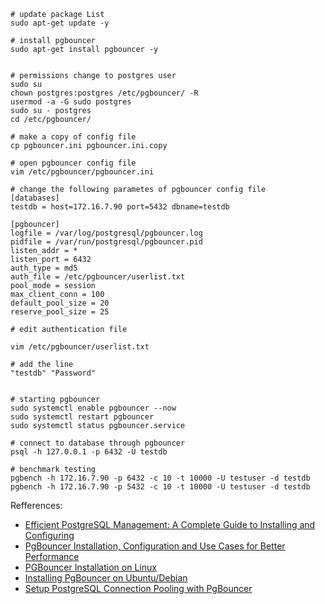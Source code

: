    
```shell
# update package List 
sudo apt-get update -y 

# install pgbouncer
sudo apt-get install pgbouncer -y


# permissions change to postgres user
sudo su
chown postgres:postgres /etc/pgbouncer/ -R
usermod -a -G sudo postgres
sudo su - postgres
cd /etc/pgbouncer/

# make a copy of config file
cp pgbouncer.ini pgbouncer.ini.copy

# open pgbouncer config file
vim /etc/pgbouncer/pgbouncer.ini

# change the following parametes of pgbouncer config file
[databases]
testdb = host=172.16.7.90 port=5432 dbname=testdb

[pgbouncer]
logfile = /var/log/postgresql/pgbouncer.log
pidfile = /var/run/postgresql/pgbouncer.pid
listen_addr = *
listen_port = 6432
auth_type = md5
auth_file = /etc/pgbouncer/userlist.txt
pool_mode = session
max_client_conn = 100
default_pool_size = 20
reserve_pool_size = 25

# edit authentication file

vim /etc/pgbouncer/userlist.txt

# add the line
"testdb" "Password"


# starting pgbouncer
sudo systemctl enable pgbouncer --now
sudo systemctl restart pgbouncer
sudo systemctl status pgbouncer.service

# connect to database through pgbouncer
psql -h 127.0.0.1 -p 6432 -U testdb

# benchmark testing
pgbench -h 172.16.7.90 -p 6432 -c 10 -t 10000 -U testuser -d testdb
pgbench -h 172.16.7.90 -p 5432 -c 10 -t 10000 -U testuser -d testdb
```

Refferences:

- [Efficient PostgreSQL Management: A Complete Guide to Installing and Configuring ](https://www.linkedin.com/pulse/efficient-postgresql-management-complete-guide-installing-configuring-rxkzc/)
- [PgBouncer Installation, Configuration and Use Cases for Better Performance](https://medium.com/swlh/pgbouncer-installation-configuration-and-use-cases-for-better-performance-1806316f3a22)
- [PGBouncer Installation on Linux](https://help.datagaps.com/articles/#!etl-validator/pgbouncer-installation-on-linux/a/h2_812968334)
- [Installing PgBouncer on Ubuntu/Debian](https://www.scaleway.com/en/docs/tutorials/install-pgbouncer/)
- [Setup PostgreSQL Connection Pooling with PgBouncer](https://medium.com/@sozcandba/setup-postgresql-connection-pooling-with-pgbouncer-eb160bb0ca0a)